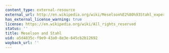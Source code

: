 ```yaml
---
content_type: external-resource
external_url: http://en.wikipedia.org/wiki/Meselson%E2%80%93Stahl_experiment
has_external_license_warning: true
license: https://en.wikipedia.org/wiki/All_rights_reserved
status: ''
title: Meselson and Stahl
uid: a5d4835c-f9e9-43a0-8e3e-645cb2b12692
wayback_url: ''
---
```


